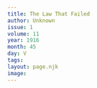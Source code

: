 ```yaml
---
title: The Law That Failed
author: Unknown
issue: 1
volume: 11
year: 1916
month: 45
day: V
tags:
layout: page.njk
image:
---
```





